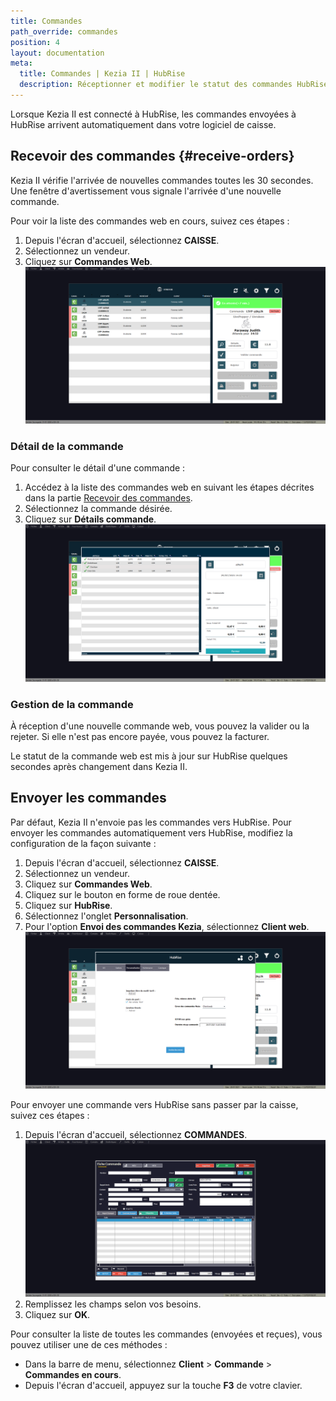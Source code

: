 ```yaml
---
title: Commandes
path_override: commandes
position: 4
layout: documentation
meta:
  title: Commandes | Kezia II | HubRise
  description: Réceptionner et modifier le statut des commandes HubRise reçues dans Kezia II. Connectez vos apps et synchronisez vos données.
---
```


Lorsque Kezia II est connecté à HubRise, les commandes envoyées à HubRise arrivent automatiquement dans votre logiciel de caisse.

## Recevoir des commandes {#receive-orders}

Kezia II vérifie l'arrivée de nouvelles commandes toutes les 30 secondes. Une fenêtre d'avertissement vous signale l'arrivée d'une nouvelle commande.

Pour voir la liste des commandes web en cours, suivez ces étapes :

1. Depuis l'écran d'accueil, sélectionnez **CAISSE**.
1. Sélectionnez un vendeur.
1. Cliquez sur **Commandes Web**.
   ![Commandes - Liste des commandes](./images/009-kezia-web-orders.png)

### Détail de la commande

Pour consulter le détail d'une commande :

1. Accédez à la liste des commandes web en suivant les étapes décrites dans la partie [Recevoir des commandes](/apps/kezia/orders#receive-orders).
1. Sélectionnez la commande désirée.
1. Cliquez sur **Détails commande**.
   ![Commandes - Détails de la commande](./images/010-kezia-order-details.png)

### Gestion de la commande

À réception d'une nouvelle commande web, vous pouvez la valider ou la rejeter. Si elle n'est pas encore payée, vous pouvez la facturer.

Le statut de la commande web est mis à jour sur HubRise quelques secondes après changement dans Kezia II.

## Envoyer les commandes

Par défaut, Kezia II n'envoie pas les commandes vers HubRise. Pour envoyer les commandes automatiquement vers HubRise, modifiez la configuration de la façon suivante :

1. Depuis l'écran d'accueil, sélectionnez **CAISSE**.
1. Sélectionnez un vendeur.
1. Cliquez sur **Commandes Web**.
1. Cliquez sur le bouton en forme de roue dentée.
1. Cliquez sur **HubRise**.
1. Sélectionnez l'onglet **Personnalisation**.
1. Pour l'option **Envoi des commandes Kezia**, sélectionnez **Client web**.
   ![Commandes - Envoi des commandes](./images/011-kezia-send-orders.png)

Pour envoyer une commande vers HubRise sans passer par la caisse, suivez ces étapes :

1. Depuis l'écran d'accueil, sélectionnez **COMMANDES**.
   ![Commandes - Nouvelle commande](./images/012-kezia-new-order.png)
1. Remplissez les champs selon vos besoins.
1. Cliquez sur **OK**.

Pour consulter la liste de toutes les commandes (envoyées et reçues), vous pouvez utiliser une de ces méthodes :

- Dans la barre de menu, sélectionnez **Client** > **Commande** > **Commandes en cours**.
- Depuis l'écran d'accueil, appuyez sur la touche **F3** de votre clavier.
